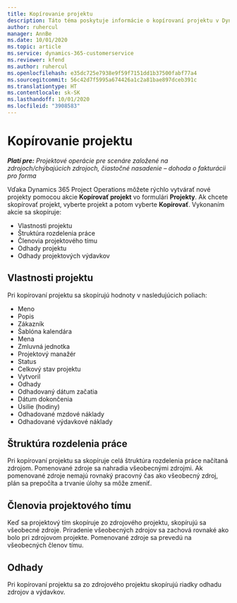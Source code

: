 ```yaml
---
title: Kopírovanie projektu
description: Táto téma poskytuje informácie o kopírovaní projektu v Dynamics 365 Project Operations.
author: ruhercul
manager: AnnBe
ms.date: 10/01/2020
ms.topic: article
ms.service: dynamics-365-customerservice
ms.reviewer: kfend
ms.author: ruhercul
ms.openlocfilehash: e35dc725e7938e9f59f7151dd1b37500fabf77a4
ms.sourcegitcommit: 56c42d7f5995a674426a1c2a81bae897dceb391c
ms.translationtype: HT
ms.contentlocale: sk-SK
ms.lasthandoff: 10/01/2020
ms.locfileid: "3908583"
---
```

# <a name="copy-a-project"></a>Kopírovanie projektu

_**Platí pre:** Projektové operácie pre scenáre založené na zdrojoch/chýbajúcich zdrojoch, čiastočné nasadenie – dohoda o fakturácii pro forma_

Vďaka Dynamics 365 Project Operations môžete rýchlo vytvárať nové projekty pomocou akcie **Kopírovať projekt** vo formulári **Projekty**. Ak chcete skopírovať projekt, vyberte projekt a potom vyberte **Kopírovať**. Vykonaním akcie sa skopíruje:

- Vlastnosti projektu
- Štruktúra rozdelenia práce
- Členovia projektového tímu
- Odhady projektu
- Odhady projektových výdavkov

## <a name="project-properties"></a>Vlastnosti projektu

Pri kopírovaní projektu sa skopírujú hodnoty v nasledujúcich poliach:

- Meno
- Popis
- Zákazník
- Šablóna kalendára
- Mena
- Zmluvná jednotka
- Projektový manažér
- Status
- Celkový stav projektu
- Vytvoril
- Odhady
- Odhadovaný dátum začatia
- Dátum dokončenia
- Úsilie (hodiny)
- Odhadované mzdové náklady
- Odhadované výdavkové náklady

## <a name="work-breakdown-structure"></a>Štruktúra rozdelenia práce

Pri kopírovaní projektu sa skopíruje celá štruktúra rozdelenia práce načítaná zdrojom. Pomenované zdroje sa nahradia všeobecnými zdrojmi. Ak pomenované zdroje nemajú rovnaký pracovný čas ako všeobecný zdroj, plán sa prepočíta a trvanie úlohy sa môže zmeniť.

## <a name="project-team-members"></a>Členovia projektového tímu

Keď sa projektový tím skopíruje zo zdrojového projektu, skopírujú sa všeobecné zdroje. Priradenie všeobecných zdrojov sa zachová rovnaké ako bolo pri zdrojovom projekte. Pomenované zdroje sa prevedú na všeobecných členov tímu.

## <a name="estimates"></a>Odhady

Pri kopírovaní projektu sa zo zdrojového projektu skopírujú riadky odhadu zdrojov a výdavkov.